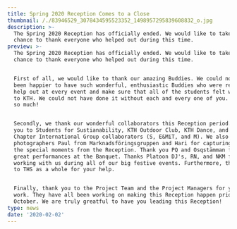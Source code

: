 ```yaml
---
title: Spring 2020 Reception Comes to a Close
thumbnail: /./83946529_3078434595523352_1498957295839608832_o.jpg
description: >-
  The Spring 2020 Reception has officially ended. We would like to take this
  chance to thank everyone who helped out during this time.
preview: >-
  The Spring 2020 Reception has officially ended. We would like to take this
  chance to thank everyone who helped out during this time. 


  First of all, we would like to thank our amazing Buddies. We could not have
  been happier to have such wonderful, enthusiastic Buddies who were ready to
  help out at every event and make sure that all of the students felt welcomed
  to KTH. We could not have done it without each and every one of you. Thank you
  so much!


  Secondly, we thank our wonderful collaborators this Reception period. Thank
  you to Students for Sustianability, KTH Outdoor Club, KTH Dance, and our
  Chapter International Group collaborators (S, E&MiT, and M). We also thank the
  photographers Paul from Marknadsföringsgruppen and Hari for capturing all of
  the special moments from the Reception. Thank you PQ and Osqstämman for your
  great performances at the Banquet. Thanks Platoon DJ's, RN, and NKM for
  working with us during all of our big festive events. Furthermore, thank you
  to THS as a whole for your help.


  Finally, thank you to the Project Team and the Project Managers for your hard
  work. They have all been working on making this Reception happen prior to
  October. We are truly greatful to have you leading this Reception!
type: news
date: '2020-02-02'
---
```


